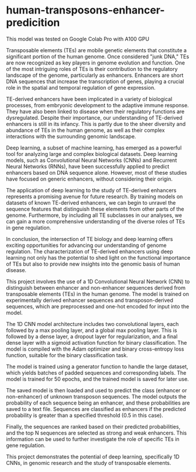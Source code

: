 # human-transposons-enhancer-predicition
This model was tested on Google Colab Pro with A100 GPU

Transposable elements (TEs) are mobile genetic elements that constitute a significant portion of the human genome. Once considered "junk DNA," TEs are now recognized as key players in genome evolution and function. One of the most intriguing roles of TEs is their contribution to the regulatory landscape of the genome, particularly as enhancers. Enhancers are short DNA sequences that increase the transcription of genes, playing a crucial role in the spatial and temporal regulation of gene expression.

TE-derived enhancers have been implicated in a variety of biological processes, from embryonic development to the adaptive immune response. They have also been linked to disease when their regulatory functions are dysregulated. Despite their importance, our understanding of TE-derived enhancers is still in its infancy. This is partly due to the sheer diversity and abundance of TEs in the human genome, as well as their complex interactions with the surrounding genomic landscape.

Deep learning, a subset of machine learning, has emerged as a powerful tool for analyzing large and complex biological datasets. Deep learning models, such as Convolutional Neural Networks (CNNs) and Recurrent Neural Networks (RNNs), have been successfully applied to predict enhancers based on DNA sequence alone. However, most of these studies have focused on generic enhancers, without considering their origin.

The application of deep learning to the study of TE-derived enhancers represents a promising avenue for future research. By training models on datasets of known TE-derived enhancers, we can begin to unravel the sequence features that distinguish these elements from other parts of the genome. Furthermore, by including all TE subclasses in our analyses, we can gain a more comprehensive understanding of the diverse roles of TEs in gene regulation.

In conclusion, the intersection of TE biology and deep learning offers exciting opportunities for advancing our understanding of genome regulation. The characterization of TE-derived enhancers using deep learning not only has the potential to shed light on the functional importance of TEs but also to provide new insights into the genomic basis of human disease.

This project involves the use of a 1D Convolutional Neural Network (CNN) to distinguish between enhancer and non-enhancer sequences derived from transposable elements (TEs) in the human genome. The model is trained on experimentally derived enhancer sequences and transposon-derived sequences, which are preprocessed and one-hot encoded for input into the model.

The 1D CNN model architecture includes two convolutional layers, each followed by a max pooling layer, and a global max pooling layer. This is followed by a dense layer, a dropout layer for regularization, and a final dense layer with a sigmoid activation function for binary classification. The model is compiled with the Adam optimizer and binary cross-entropy loss function, suitable for the binary classification task.

The model is trained using a generator function to handle the large dataset, which yields batches of padded sequences and corresponding labels. The model is trained for 50 epochs, and the trained model is saved for later use.

The saved model is then loaded and used to predict the class (enhancer or non-enhancer) of unknown transposon sequences. The model outputs the probability of each sequence being an enhancer, and these probabilities are saved to a text file. Sequences are classified as enhancers if the predicted probability is greater than a specified threshold (0.5 in this case).

Finally, the sequences are ranked based on their predicted probabilities, and the top N sequences are selected as strong and weak enhancers. This information can be used to further investigate the role of specific TEs in gene regulation.

This project demonstrates the potential of deep learning, specifically 1D CNNs, in genomic research and the study of transposable elements.
